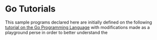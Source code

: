 # Go Tutorials

This sample programs declared here are initially defined on the following [tutorial on the Go Programming Language](https://www.tutorialspoint.com/go/index.htm) with modifications made as a playground perse in order to better understand the 
